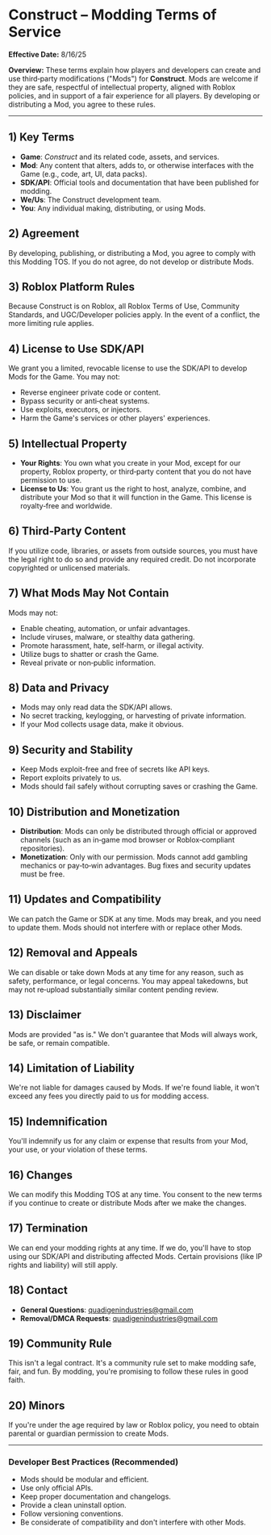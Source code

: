 # Construct – Modding Terms of Service

**Effective Date:** 8/16/25

**Overview:** These terms explain how players and developers can create and use third‑party modifications ("Mods") for **Construct**. Mods are welcome if they are safe, respectful of intellectual property, aligned with Roblox policies, and in support of a fair experience for all players. By developing or distributing a Mod, you agree to these rules.

---
## 1) Key Terms

* **Game**: *Construct* and its related code, assets, and services.
* **Mod**: Any content that alters, adds to, or otherwise interfaces with the Game (e.g., code, art, UI, data packs).
* **SDK/API**: Official tools and documentation that have been published for modding.
* **We/Us**: The Construct development team.
* **You**: Any individual making, distributing, or using Mods.

## 2) Agreement

By developing, publishing, or distributing a Mod, you agree to comply with this Modding TOS. If you do not agree, do not develop or distribute Mods.

## 3) Roblox Platform Rules

Because Construct is on Roblox, all Roblox Terms of Use, Community Standards, and UGC/Developer policies apply. In the event of a conflict, the more limiting rule applies.

## 4) License to Use SDK/API

We grant you a limited, revocable license to use the SDK/API to develop Mods for the Game. You may not:

* Reverse engineer private code or content.
* Bypass security or anti‑cheat systems.
* Use exploits, executors, or injectors.
* Harm the Game's services or other players' experiences.

## 5) Intellectual Property

* **Your Rights**: You own what you create in your Mod, except for our property, Roblox property, or third‑party content that you do not have permission to use.
* **License to Us**: You grant us the right to host, analyze, combine, and distribute your Mod so that it will function in the Game. This license is royalty‑free and worldwide.

## 6) Third‑Party Content

If you utilize code, libraries, or assets from outside sources, you must have the legal right to do so and provide any required credit. Do not incorporate copyrighted or unlicensed materials.

## 7) What Mods May Not Contain

Mods may not:

* Enable cheating, automation, or unfair advantages.
* Include viruses, malware, or stealthy data gathering.
* Promote harassment, hate, self‑harm, or illegal activity.
* Utilize bugs to shatter or crash the Game.
* Reveal private or non‑public information.

## 8) Data and Privacy

* Mods may only read data the SDK/API allows.
* No secret tracking, keylogging, or harvesting of private information.
* If your Mod collects usage data, make it obvious.

## 9) Security and Stability

* Keep Mods exploit-free and free of secrets like API keys.
* Report exploits privately to us.
* Mods should fail safely without corrupting saves or crashing the Game.

## 10) Distribution and Monetization

* **Distribution**: Mods can only be distributed through official or approved channels (such as an in‑game mod browser or Roblox‑compliant repositories).
* **Monetization**: Only with our permission. Mods cannot add gambling mechanics or pay‑to‑win advantages.
Bug fixes and security updates must be free.

## 11) Updates and Compatibility

We can patch the Game or SDK at any time. Mods may break, and you need to update them. Mods should not interfere with or replace other Mods.

## 12) Removal and Appeals

We can disable or take down Mods at any time for any reason, such as safety, performance, or legal concerns. You may appeal takedowns, but may not re‑upload substantially similar content pending review.

## 13) Disclaimer

Mods are provided "as is." We don't guarantee that Mods will always work, be safe, or remain compatible.

## 14) Limitation of Liability

We're not liable for damages caused by Mods. If we're found liable, it won't exceed any fees you directly paid to us for modding access.

## 15) Indemnification

You'll indemnify us for any claim or expense that results from your Mod, your use, or your violation of these terms.

## 16) Changes

We can modify this Modding TOS at any time. You consent to the new terms if you continue to create or distribute Mods after we make the changes.

## 17) Termination

We can end your modding rights at any time. If we do, you'll have to stop using our SDK/API and distributing affected Mods. Certain provisions (like IP rights and liability) will still apply.

## 18) Contact

* **General Questions**: quadigenindustries@gmail.com
* **Removal/DMCA Requests**: quadigenindustries@gmail.com

## 19) Community Rule

This isn't a legal contract. It's a community rule set to make modding safe, fair, and fun. By modding, you're promising to follow these rules in good faith.

## 20) Minors

If you're under the age required by law or Roblox policy, you need to obtain parental or guardian permission to create Mods.

---
### Developer Best Practices (Recommended)

* Mods should be modular and efficient.
* Use only official APIs.
* Keep proper documentation and changelogs.
* Provide a clean uninstall option.
* Follow versioning conventions.
* Be considerate of compatibility and don't interfere with other Mods.
